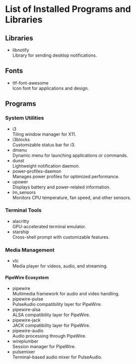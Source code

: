 # List of Installed Programs and Libraries

## Libraries

- libnotify  
  Library for sending desktop notifications.

## Fonts

- ttf-font-awesome  
  Icon font for applications and design.

## Programs

### System Utilities

- i3  
  Tiling window manager for X11.
- i3blocks  
  Customizable status bar for i3.
- dmenu  
  Dynamic menu for launching applications or commands.
- dunst  
  Lightweight notification daemon.
- power-profiles-daemon  
  Manages power profiles for optimized performance.
- upower  
  Displays battery and power-related information.
- lm_sensors  
  Monitors CPU temperature, fan speed, and other sensors.

### Terminal Tools

- alacritty  
  GPU-accelerated terminal emulator.
- starship  
  Cross-shell prompt with customizable features.

### Media Management

- vlc  
  Media player for videos, audio, and streaming.

#### PipeWire Ecosystem

- pipewire  
  Multimedia framework for audio and video handling.
- pipewire-pulse  
  PulseAudio compatibility layer for PipeWire.
- pipewire-alsa  
  ALSA compatibility layer for PipeWire.
- pipewire-jack  
  JACK compatibility layer for PipeWire.
- pipewire-audio  
  Audio processing through PipeWire.
- wireplumber  
  Session manager for PipeWire.
- pulsemixer  
  Terminal-based audio mixer for PulseAudio.
